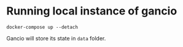 # Running local instance of gancio

    docker-compose up --detach

Gancio will store its state in `data` folder.
